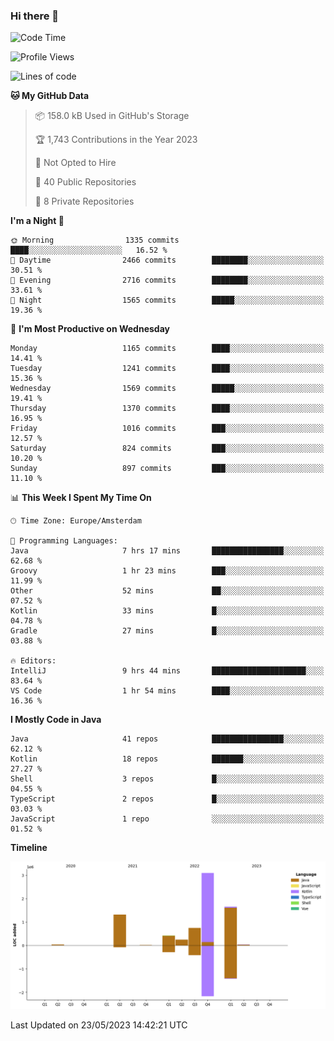 ### Hi there 👋


<!--START_SECTION:waka-->
![Code Time](http://img.shields.io/badge/Code%20Time-3%2C222%20hrs%2018%20mins-blue)

![Profile Views](http://img.shields.io/badge/Profile%20Views-3-blue)

![Lines of code](https://img.shields.io/badge/From%20Hello%20World%20I%27ve%20Written-7.6%20million%20lines%20of%20code-blue)

**🐱 My GitHub Data** 

> 📦 158.0 kB Used in GitHub's Storage 
 > 
> 🏆 1,743 Contributions in the Year 2023
 > 
> 🚫 Not Opted to Hire
 > 
> 📜 40 Public Repositories 
 > 
> 🔑 8 Private Repositories 
 > 
**I'm a Night 🦉** 

```text
🌞 Morning                1335 commits        ████░░░░░░░░░░░░░░░░░░░░░   16.52 % 
🌆 Daytime                2466 commits        ████████░░░░░░░░░░░░░░░░░   30.51 % 
🌃 Evening                2716 commits        ████████░░░░░░░░░░░░░░░░░   33.61 % 
🌙 Night                  1565 commits        █████░░░░░░░░░░░░░░░░░░░░   19.36 % 
```
📅 **I'm Most Productive on Wednesday** 

```text
Monday                   1165 commits        ████░░░░░░░░░░░░░░░░░░░░░   14.41 % 
Tuesday                  1241 commits        ████░░░░░░░░░░░░░░░░░░░░░   15.36 % 
Wednesday                1569 commits        █████░░░░░░░░░░░░░░░░░░░░   19.41 % 
Thursday                 1370 commits        ████░░░░░░░░░░░░░░░░░░░░░   16.95 % 
Friday                   1016 commits        ███░░░░░░░░░░░░░░░░░░░░░░   12.57 % 
Saturday                 824 commits         ███░░░░░░░░░░░░░░░░░░░░░░   10.20 % 
Sunday                   897 commits         ███░░░░░░░░░░░░░░░░░░░░░░   11.10 % 
```


📊 **This Week I Spent My Time On** 

```text
🕑︎ Time Zone: Europe/Amsterdam

💬 Programming Languages: 
Java                     7 hrs 17 mins       ████████████████░░░░░░░░░   62.68 % 
Groovy                   1 hr 23 mins        ███░░░░░░░░░░░░░░░░░░░░░░   11.99 % 
Other                    52 mins             ██░░░░░░░░░░░░░░░░░░░░░░░   07.52 % 
Kotlin                   33 mins             █░░░░░░░░░░░░░░░░░░░░░░░░   04.78 % 
Gradle                   27 mins             █░░░░░░░░░░░░░░░░░░░░░░░░   03.88 % 

🔥 Editors: 
IntelliJ                 9 hrs 44 mins       █████████████████████░░░░   83.64 % 
VS Code                  1 hr 54 mins        ████░░░░░░░░░░░░░░░░░░░░░   16.36 % 
```

**I Mostly Code in Java** 

```text
Java                     41 repos            ████████████████░░░░░░░░░   62.12 % 
Kotlin                   18 repos            ███████░░░░░░░░░░░░░░░░░░   27.27 % 
Shell                    3 repos             █░░░░░░░░░░░░░░░░░░░░░░░░   04.55 % 
TypeScript               2 repos             █░░░░░░░░░░░░░░░░░░░░░░░░   03.03 % 
JavaScript               1 repo              ░░░░░░░░░░░░░░░░░░░░░░░░░   01.52 % 
```



**Timeline**

![Lines of Code chart](https://raw.githubusercontent.com/powercasgamer/powercasgamer/master/assets/bar_graph.png)


 Last Updated on 23/05/2023 14:42:21 UTC
<!--END_SECTION:waka-->
